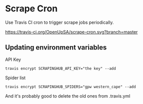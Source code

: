 Scrape Cron
===========

Use Travis CI cron to trigger scrape jobs periodically.

https://travis-ci.org/OpenUpSA/scrape-cron.svg?branch=master

Updating environment variables
------------------------------

API Key

```
travis encrypt SCRAPINGHUB_API_KEY="the key" --add
```

Spider list

```
travis encrypt SCRAPINGHUB_SPIDERS="gpw western_cape" --add
```

And it's probably good to delete the old ones from .travis.yml